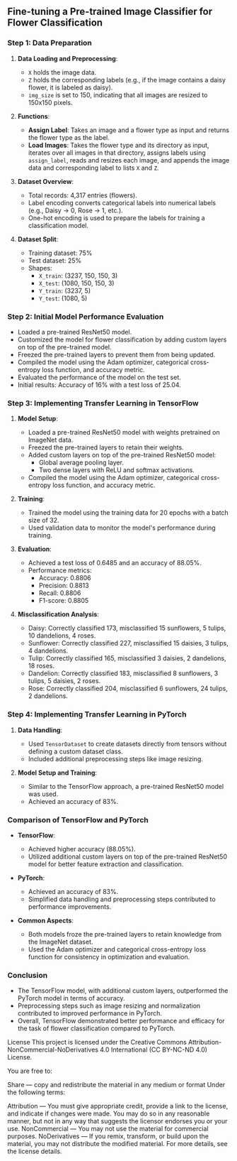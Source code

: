 
## Fine-tuning a Pre-trained Image Classifier for Flower Classification

### Step 1: Data Preparation

1. **Data Loading and Preprocessing**:
   - `X` holds the image data.
   - `Z` holds the corresponding labels (e.g., if the image contains a daisy flower, it is labeled as daisy).
   - `img_size` is set to 150, indicating that all images are resized to 150x150 pixels.

2. **Functions**:
   - **Assign Label**: Takes an image and a flower type as input and returns the flower type as the label.
   - **Load Images**: Takes the flower type and its directory as input, iterates over all images in that directory, assigns labels using `assign_label`, reads and resizes each image, and appends the image data and corresponding label to lists `X` and `Z`.

3. **Dataset Overview**:
   - Total records: 4,317 entries (flowers).
   - Label encoding converts categorical labels into numerical labels (e.g., Daisy → 0, Rose → 1, etc.).
   - One-hot encoding is used to prepare the labels for training a classification model.

4. **Dataset Split**:
   - Training dataset: 75%
   - Test dataset: 25%
   - Shapes:
     - `X_train`: (3237, 150, 150, 3)
     - `X_test`: (1080, 150, 150, 3)
     - `Y_train`: (3237, 5)
     - `Y_test`: (1080, 5)

### Step 2: Initial Model Performance Evaluation

- Loaded a pre-trained ResNet50 model.
- Customized the model for flower classification by adding custom layers on top of the pre-trained model.
- Freezed the pre-trained layers to prevent them from being updated.
- Compiled the model using the Adam optimizer, categorical cross-entropy loss function, and accuracy metric.
- Evaluated the performance of the model on the test set.
- Initial results: Accuracy of 16% with a test loss of 25.04.

### Step 3: Implementing Transfer Learning in TensorFlow

1. **Model Setup**:
   - Loaded a pre-trained ResNet50 model with weights pretrained on ImageNet data.
   - Freezed the pre-trained layers to retain their weights.
   - Added custom layers on top of the pre-trained ResNet50 model:
     - Global average pooling layer.
     - Two dense layers with ReLU and softmax activations.
   - Compiled the model using the Adam optimizer, categorical cross-entropy loss function, and accuracy metric.

2. **Training**:
   - Trained the model using the training data for 20 epochs with a batch size of 32.
   - Used validation data to monitor the model's performance during training.

3. **Evaluation**:
   - Achieved a test loss of 0.6485 and an accuracy of 88.05%.
   - Performance metrics:
     - Accuracy: 0.8806
     - Precision: 0.8813
     - Recall: 0.8806
     - F1-score: 0.8805

4. **Misclassification Analysis**:
   - Daisy: Correctly classified 173, misclassified 15 sunflowers, 5 tulips, 10 dandelions, 4 roses.
   - Sunflower: Correctly classified 227, misclassified 15 daisies, 3 tulips, 4 dandelions.
   - Tulip: Correctly classified 165, misclassified 3 daisies, 2 dandelions, 18 roses.
   - Dandelion: Correctly classified 183, misclassified 8 sunflowers, 3 tulips, 5 daisies, 2 roses.
   - Rose: Correctly classified 204, misclassified 6 sunflowers, 24 tulips, 2 dandelions.

### Step 4: Implementing Transfer Learning in PyTorch

1. **Data Handling**:
   - Used `TensorDataset` to create datasets directly from tensors without defining a custom dataset class.
   - Included additional preprocessing steps like image resizing.

2. **Model Setup and Training**:
   - Similar to the TensorFlow approach, a pre-trained ResNet50 model was used.
   - Achieved an accuracy of 83%.

### Comparison of TensorFlow and PyTorch

- **TensorFlow**:
  - Achieved higher accuracy (88.05%).
  - Utilized additional custom layers on top of the pre-trained ResNet50 model for better feature extraction and classification.

- **PyTorch**:
  - Achieved an accuracy of 83%.
  - Simplified data handling and preprocessing steps contributed to performance improvements.

- **Common Aspects**:
  - Both models froze the pre-trained layers to retain knowledge from the ImageNet dataset.
  - Used the Adam optimizer and categorical cross-entropy loss function for consistency in optimization and evaluation.

### Conclusion

- The TensorFlow model, with additional custom layers, outperformed the PyTorch model in terms of accuracy.
- Preprocessing steps such as image resizing and normalization contributed to improved performance in PyTorch.
- Overall, TensorFlow demonstrated better performance and efficacy for the task of flower classification compared to PyTorch.

License
This project is licensed under the Creative Commons Attribution-NonCommercial-NoDerivatives 4.0 International (CC BY-NC-ND 4.0) License.

You are free to:

Share — copy and redistribute the material in any medium or format
Under the following terms:

Attribution — You must give appropriate credit, provide a link to the license, and indicate if changes were made. You may do so in any reasonable manner, but not in any way that suggests the licensor endorses you or your use.
NonCommercial — You may not use the material for commercial purposes.
NoDerivatives — If you remix, transform, or build upon the material, you may not distribute the modified material.
For more details, see the license details.
